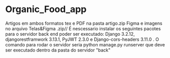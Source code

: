 # Organic_Food_app

Artigos em ambos formatos tex e PDF na pasta artigo.zip
Figma e imagens no arquivo Telas&Figma
.zip//
É nescessario instalar os seguintes pacotes para o servidor back end poder ser executado: Django 3.2.12, djangorestframwork 3.13.1, PyJWT 2.3.0 e Django-cors-headers 3.11.0
. O comando para rodar o servidor seria python manage.py runserver que deve  ser executado dentro da pasta do servidor "back"
